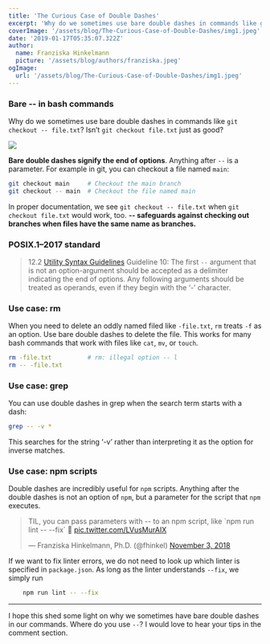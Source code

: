 ```yaml
---
title: 'The Curious Case of Double Dashes'
excerpt: 'Why do we sometimes use bare double dashes in commands like git checkout -- file.txt? Isn’t git checkout file.txt just as good?'
coverImage: '/assets/blog/The-Curious-Case-of-Double-Dashes/img1.jpeg'
date: '2019-01-17T05:35:07.322Z'
author:
  name: Franziska Hinkelmann
  picture: '/assets/blog/authors/franziska.jpeg'
ogImage:
  url: '/assets/blog/The-Curious-Case-of-Double-Dashes/img1.jpeg'
---
```

### Bare -- in bash commands

Why do we sometimes use bare double dashes in commands like `git checkout -- file.txt`? Isn’t `git checkout file.txt` just as good?

![](/assets/blog/The-Curious-Case-of-Double-Dashes/img1.jpeg)

**Bare double dashes signify the end of options**. Anything after `--` is a parameter. For example in git, you can checkout a file named `main`:

```bash
git checkout main     # Checkout the main branch
git checkout -- main  # Checkout the file named main
```

In proper documentation, we see `git checkout -- file.txt` when `git checkout file.txt` would work, too. **-- safeguards against checking out branches when files have the same name as branches.**

### POSIX.1–2017 standard
>  12.2 [Utility Syntax Guidelines](http://pubs.opengroup.org/onlinepubs/9699919799/basedefs/V1_chap12.html)
>  Guideline 10:
>  The first `--` argument that is not an option-argument should be accepted as a delimiter indicating the end of options. Any following arguments should be treated as operands, even if they begin with the ‘-’ character.

### Use case: rm

When you need to delete an oddly named filed like `-file.txt`, `rm` treats `-f` as an option. Use bare double dashes to delete the file. This works for many bash commands that work with files like `cat`, `mv`, or `touch`.

```bash
rm -file.txt          # rm: illegal option -- l
rm -- -file.txt 
```

### Use case: grep

You can use double dashes in grep when the search term starts with a dash:

```bash
grep -- -v *
```

This searches for the string ‘-v’ rather than interpreting it as the option for inverse matches.

### Use case: npm scripts

Double dashes are incredibly useful for `npm` scripts. Anything after the double dashes is not an option of `npm`, but a parameter for the script that `npm` executes.

<blockquote class="twitter-tweet"><p lang="en" dir="ltr">TIL, you can pass parameters with -- to an npm script, like `npm run lint -- --fix` 🤯 <a href="https://t.co/LVusMurAIX">pic.twitter.com/LVusMurAIX</a></p>&mdash; Franziska Hinkelmann, Ph.D. (@fhinkel) <a href="https://twitter.com/fhinkel/status/1058787699912511488?ref_src=twsrc%5Etfw">November 3, 2018</a></blockquote>

If we want to fix linter errors, we do not need to look up which linter is specified in `package.json`. As long as the linter understands `--fix`, we simply run

```bash
    npm run lint -- --fix
```
---

I hope this shed some light on why we sometimes have bare double dashes in our commands. Where do you use `--`? I would love to hear your tips in the comment section.
